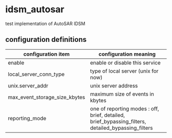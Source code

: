 # idsm_autosar

test implementation of AutoSAR IDSM

## configuration definitions

| configuration item  | configuration meaning |
|---------------------|-----------------------|
| enable | enable or disable this service |
| local_server_conn_type | type of local server (unix for now) |
| unix.server_addr | unix server address |
| max_event_storage_size_kbytes | maximum size of events in kbytes |
| reporting_mode | one of reporting modes : off, brief, detailed, brief_bypassing_filters, detailed_bypassing_filters |
